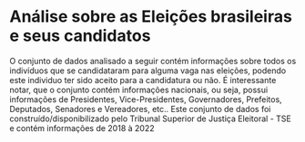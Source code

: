 # Análise sobre as Eleições brasileiras e seus candidatos

O conjunto de dados analisado a seguir contém informações sobre todos os indivíduos que se candidataram para alguma vaga nas eleições, podendo este individuo ter sido aceito para a candidatura ou não. É interessante notar, que o conjunto contém informações nacionais, ou seja, possui informações de Presidentes, Vice-Presidentes, Governadores, Prefeitos, Deputados, Senadores e Vereadores, etc.. Este conjunto de dados foi construído/disponibilizado pelo Tribunal Superior de Justiça Eleitoral - TSE e contém informações de 2018 à 2022
